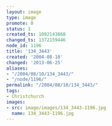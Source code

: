 ```yaml
---
layout: image
type: image
promote: 0
status: 1
created_ts: 1092143868
changed_ts: 1372159446
node_id: 1196
title: '134_3443'
created: '2004-08-10'
changed: '2013-06-25'
aliases:
- "/2004/08/10/134_3443/"
- "/node/1196/"
permalink: "/2004/08/10/134_3443/"
tags:
- Christchurch
images:
- src: image/images/134_3443-1196.jpg
  name: 134_3443-1196.jpg
---
```


